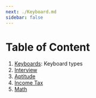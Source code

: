 ```yaml
---
next: ./Keyboard.md
sidebar: false
---
```


# Table of Content

1. [Keyboards](./Keyboard.md): Keyboard types
2. [Interview](./Interview/)
3. [Aptitude](./Apti/Programs/)
4. [Income Tax](./Income-Tax.md)
5. [Math](./Math/Information_Theory/Entropy.md)
